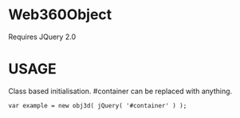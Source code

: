 Web360Object
============

Requires JQuery 2.0

USAGE
============

Class based initialisation. #container can be replaced with anything.

<code>var example = new obj3d( jQuery( '#container' ) );</code>
